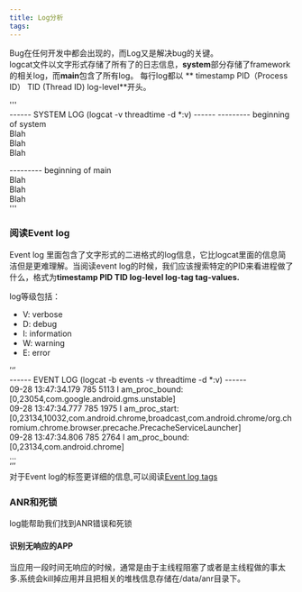 ```yaml
---
title: Log分析
tags:
---
```

Bug在任何开发中都会出现的，而Log又是解决bug的关键。  
logcat文件以文字形式存储了所有了的日志信息，**system**部分存储了framework的相关log，而**main**包含了所有log。
每行log都以 ** timestamp PID（Process ID） TID (Thread ID) log-level**开头。  

'''  
\------ SYSTEM LOG (logcat -v threadtime -d *:v) ------
--------- beginning of system  
Blah  
Blah  
Blah  

--------- beginning of main  
Blah   
Blah  
Blah    
'''  

### 阅读Event log   
Event log 里面包含了文字形式的二进格式的log信息，它比logcat里面的信息简洁但是更难理解。当阅读event log的时候，我们应该搜索特定的PID来看进程做了什么，格式为**timestamp PID TID log-level log-tag tag-values.**   

log等级包括：
- V: verbose
- D: debug
- I: information
- W: warning
- E: error  

’‘’  
------ EVENT LOG (logcat -b events -v threadtime -d *:v) ------  
09-28 13:47:34.179   785  5113 I am_proc_bound: [0,23054,com.google.android.gms.unstable]  
09-28 13:47:34.777   785  1975 I am_proc_start: [0,23134,10032,com.android.chrome,broadcast,com.android.chrome/org.chromium.chrome.browser.precache.PrecacheServiceLauncher]  
09-28 13:47:34.806   785  2764 I am_proc_bound: [0,23134,com.android.chrome]  
...  
‘’’  
对于Event log的标签更详细的信息,可以阅读[Event log tags](https://android.googlesource.com/platform/frameworks/base/+/master/services/core/java/com/android/server/EventLogTags.logtags)  

### ANR和死锁  
log能帮助我们找到ANR错误和死锁

#### 识别无响应的APP  
当应用一段时间无响应的时候，通常是由于主线程阻塞了或者是主线程做的事太多.系统会kill掉应用并且把相关的堆栈信息存储在/data/anr目录下。
